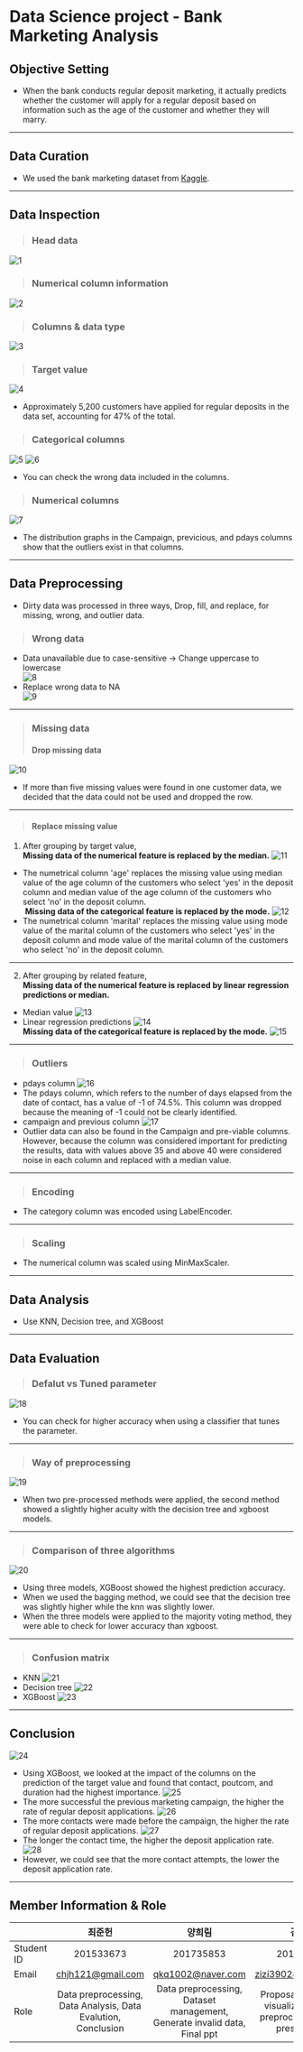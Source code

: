 Data Science project - Bank Marketing Analysis
===

## Objective Setting
* When the bank conducts regular deposit marketing, it actually predicts whether the customer will apply for a regular deposit based on information such as the age of the customer and whether they will marry.

------------

## Data Curation
* We used the bank marketing dataset from [Kaggle](https://www.kaggle.com/janiobachmann/bank-marketing-dataset).

------------

## Data Inspection
> ### Head data
![1](https://github.com/JunHeon-Ch/DataScience_Bank_Marketing_Analysis/blob/master/wiki_image/1.PNG)

> ### Numerical column information
![2](https://github.com/JunHeon-Ch/DataScience_Bank_Marketing_Analysis/blob/master/wiki_image/2.png)

> ### Columns & data type
![3](https://github.com/JunHeon-Ch/DataScience_Bank_Marketing_Analysis/blob/master/wiki_image/3.png)

> ### Target value
![4](https://github.com/JunHeon-Ch/DataScience_Bank_Marketing_Analysis/blob/master/wiki_image/4.PNG)
* Approximately 5,200 customers have applied for regular deposits in the data set, accounting for 47% of the total.

> ### Categorical columns
![5](https://github.com/JunHeon-Ch/DataScience_Bank_Marketing_Analysis/blob/master/wiki_image/5.png)
![6](https://github.com/JunHeon-Ch/DataScience_Bank_Marketing_Analysis/blob/master/wiki_image/6.PNG)
* You can check the wrong data included in the columns.

> ### Numerical columns
![7](https://github.com/JunHeon-Ch/DataScience_Bank_Marketing_Analysis/blob/master/wiki_image/7.png)
* The distribution graphs in the Campaign, previcious, and pdays columns show that the outliers exist in that columns.

------------

## Data Preprocessing
* Dirty data was processed in three ways, Drop, fill, and replace, for missing, wrong, and outlier data.
> ### Wrong data
* Data unavailable due to case-sensitive -> Change uppercase to lowercase   
![8](https://github.com/JunHeon-Ch/DataScience_Bank_Marketing_Analysis/blob/master/wiki_image/8.PNG)      
* Replace wrong data to NA  
![9](https://github.com/JunHeon-Ch/DataScience_Bank_Marketing_Analysis/blob/master/wiki_image/9.PNG)     

------------
> ### Missing data
> #### Drop missing data
![10](https://github.com/JunHeon-Ch/DataScience_Bank_Marketing_Analysis/blob/master/wiki_image/10.PNG)
* If more than five missing values were found in one customer data, we decided that the data could not be used and dropped the row.

------------
> #### Replace missing value
1. After grouping by target value,      
**Missing data of the numerical feature is replaced by the median.**
![11](https://github.com/JunHeon-Ch/DataScience_Bank_Marketing_Analysis/blob/master/wiki_image/11.PNG)
* The numetrical column 'age' replaces the missing value using median value of the age column of the customers who select 'yes' in the deposit column and median value of the age column of the customers who select 'no' in the deposit column.    
&nbsp;**Missing data of the categorical feature is replaced by the mode.**
![12](https://github.com/JunHeon-Ch/DataScience_Bank_Marketing_Analysis/blob/master/wiki_image/12.PNG)
* The numetrical column 'marital' replaces the missing value using mode value of the marital column of the customers who select 'yes' in the deposit column and mode value of the marital column of the customers who select 'no' in the deposit column.

------------

2. After grouping by related feature,     
**Missing data of the numerical feature is replaced by linear regression predictions or median.**
* Median value
![13](https://github.com/JunHeon-Ch/DataScience_Bank_Marketing_Analysis/blob/master/wiki_image/13.PNG)    
* Linear regression predictions
![14](https://github.com/JunHeon-Ch/DataScience_Bank_Marketing_Analysis/blob/master/wiki_image/14.PNG)   
**Missing data of the categorical feature is replaced by the mode.**
![15](https://github.com/JunHeon-Ch/DataScience_Bank_Marketing_Analysis/blob/master/wiki_image/15.PNG)

------------

> ### Outliers
* pdays column
![16](https://github.com/JunHeon-Ch/DataScience_Bank_Marketing_Analysis/blob/master/wiki_image/16.PNG)
* The pdays column, which refers to the number of days elapsed from the date of contact, has a value of -1 of 74.5%. This column was dropped because the meaning of -1 could not be clearly identified.
* campaign and previous column
![17](https://github.com/JunHeon-Ch/DataScience_Bank_Marketing_Analysis/blob/master/wiki_image/17.PNG)
* Outlier data can also be found in the Campaign and pre-viable columns. However, because the column was considered important for predicting the results, data with values above 35 and above 40 were considered noise in each column and replaced with a median value.

------------

> ### Encoding
* The category column was encoded using LabelEncoder.

------------

> ### Scaling
* The numerical column was scaled using MinMaxScaler.

------------


## Data Analysis
* Use KNN, Decision tree, and XGBoost

------------

## Data Evaluation
> ### Defalut vs Tuned parameter
![18](https://github.com/JunHeon-Ch/DataScience_Bank_Marketing_Analysis/blob/master/wiki_image/18.PNG)
* You can check for higher accuracy when using a classifier that tunes the parameter.

------------
> ### Way of preprocessing
![19](https://github.com/JunHeon-Ch/DataScience_Bank_Marketing_Analysis/blob/master/wiki_image/19.PNG)
* When two pre-processed methods were applied, the second method showed a slightly higher acuity with the decision tree and xgboost models.

------------
> ### Comparison of three algorithms
![20](https://github.com/JunHeon-Ch/DataScience_Bank_Marketing_Analysis/blob/master/wiki_image/20.PNG)
* Using three models, XGBoost showed the highest prediction accuracy.
* When we used the bagging method, we could see that the decision tree was slightly higher while the knn was slightly lower.
* When the three models were applied to the majority voting method, they were able to check for lower accuracy than xgboost.

------------
> ### Confusion matrix
* KNN
![21](https://github.com/JunHeon-Ch/DataScience_Bank_Marketing_Analysis/blob/master/wiki_image/21.png)
* Decision tree
![22](https://github.com/JunHeon-Ch/DataScience_Bank_Marketing_Analysis/blob/master/wiki_image/22.png)
* XGBoost
![23](https://github.com/JunHeon-Ch/DataScience_Bank_Marketing_Analysis/blob/master/wiki_image/23.png)

------------

## Conclusion
![24](https://github.com/JunHeon-Ch/DataScience_Bank_Marketing_Analysis/blob/master/wiki_image/24.png)
* Using XGBoost, we looked at the impact of the columns on the prediction of the target value and found that contact, poutcom, and duration had the highest importance.
![25](https://github.com/JunHeon-Ch/DataScience_Bank_Marketing_Analysis/blob/master/wiki_image/25.png)
* The more successful the previous marketing campaign, the higher the rate of regular deposit applications.
![26](https://github.com/JunHeon-Ch/DataScience_Bank_Marketing_Analysis/blob/master/wiki_image/26.png)
* The more contacts were made before the campaign, the higher the rate of regular deposit applications.
![27](https://github.com/JunHeon-Ch/DataScience_Bank_Marketing_Analysis/blob/master/wiki_image/27.png)
* The longer the contact time, the higher the deposit application rate.
![28](https://github.com/JunHeon-Ch/DataScience_Bank_Marketing_Analysis/blob/master/wiki_image/28.png)
* However, we could see that the more contact attempts, the lower the deposit application rate.

------------

## Member Information & Role
||최준헌 | 양희림 | 김지현 |
|:-|:-:|:-:|:-:|
Student ID| 201533673 | 201735853 | 201633310 |
Email |chjh121@gmail.com|qkq1002@naver.com|zizi39028@gmail.com|
Role |Data preprocessing, Data Analysis, Data Evalution, Conclusion|Data preprocessing, Dataset management, Generate invalid data, Final ppt|Proposal ppt, Graph visualization, Data preprocessing, Final presentation|
